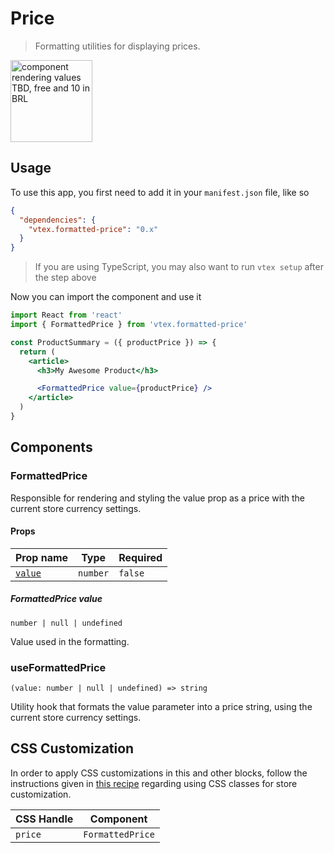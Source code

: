 # Price

> Formatting utilities for displaying prices.

<img width="131" alt="component rendering values TBD, free and 10 in BRL" src="https://user-images.githubusercontent.com/10223856/78278011-cc2f2600-74eb-11ea-9e1b-2b74c31875aa.png">

## Usage

To use this app, you first need to add it in your `manifest.json` file, like so

```json
{
  "dependencies": {
    "vtex.formatted-price": "0.x"
  }
}
```

> If you are using TypeScript, you may also want to run `vtex setup` after the step above

Now you can import the component and use it

```jsx
import React from 'react'
import { FormattedPrice } from 'vtex.formatted-price'

const ProductSummary = ({ productPrice }) => {
  return (
    <article>
      <h3>My Awesome Product</h3>

      <FormattedPrice value={productPrice} />
    </article>
  )
}
```

## Components

### FormattedPrice

Responsible for rendering and styling the value prop as a price
with the current store currency settings.

#### Props

| Prop name | Type | Required |
| --- | --- | --- |
| [`value`](#formattedprice-value) | `number` | `false` |

##### FormattedPrice value

`number | null | undefined`

Value used in the formatting.

### useFormattedPrice

`(value: number | null | undefined) => string`

Utility hook that formats the value parameter into a price string, using the
current store currency settings.

## CSS Customization

In order to apply CSS customizations in this and other blocks, follow the instructions
given in [this recipe](https://vtex.io/docs/recipes/style/using-css-handles-for-store-customization)
regarding using CSS classes for store customization.

| CSS Handle | Component |
| --- | --- |
| `price` | `FormattedPrice` |
